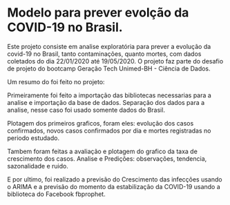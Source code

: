 # Modelo para prever evolção da COVID-19 no Brasil.
Este projeto consiste em analise exploratória para prever a evolução da covid-19 no Brasil, tanto contaminações, quanto mortes, com dados coletados do dia 22/01/2020 até 19/05/2020. 
O projeto faz parte do desafio de projeto do bootcamp Geração Tech Unimed-BH - Ciência de Dados.

Um resumo do foi feito no projeto:

Primeiramente foi feito a importação das bibliotecas necessarias para a analise e importação da base de dados. Separação dos dados para a analise, nesse caso foi usado somente dados do Brasil.

Plotagem dos primeiros graficos, foram eles: evolução dos casos confirmados, novos casos confirmados por dia e mortes registradas no periodo estudado.

Tambem foram feitas a avaliação e plotagem do grafico da taxa de crescimento dos casos. Analise e Predições: observações, tendencia, sazonalidade e ruido. 

E por ultimo, foi realizado a previsão do Crescimento das infecções usando o ARIMA e a previsão do momento da estabilização da COVID-19 usando a biblioteca do Facebook fbprophet.
